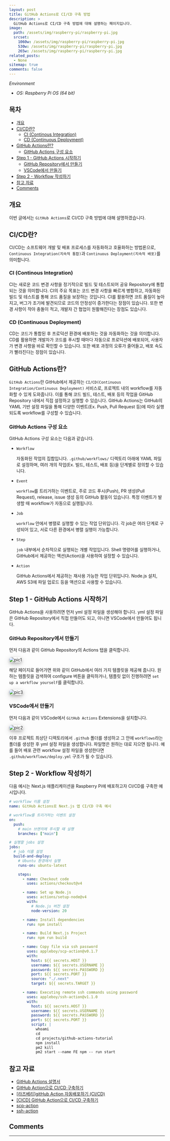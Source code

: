 ```yaml
---
layout: post
title: GitHub Actions로 CI/CD 구축 방법
description: >
  GitHub Actions로 CI/CD 구축 방법에 대해 설명하는 페이지입니다.
image:
  path: /assets/img/raspberry-pi/raspberry-pi.jpg
  srcset:
    1060w: /assets/img/raspberry-pi/raspberry-pi.jpg
    530w: /assets/img/raspberry-pi/raspberry-pi.jpg
    265w: /assets/img/raspberry-pi/raspberry-pi.jpg
related_posts:
  - None
sitemap: true
comments: false
---
```


<i>Environment</i>

- <i>OS: Raspberry Pi OS (64 bit)</i>

<h2>목차</h2>

- [개요](#개요)
- [CI/CD란?](#cicd란)
  - [CI (Continous Integration)](#ci-continous-integration)
  - [CD (Continuous Deployment)](#cd-continuous-deployment)
- [GitHub Actions란?](#github-actions란)
  - [GitHub Actions 구성 요소](#github-actions-구성-요소)
- [Step 1 - GitHub Actions 시작하기](#step-1---github-actions-시작하기)
  - [GitHub Repository에서 만들기](#github-repository에서-만들기)
  - [VSCode에서 만들기](#vscode에서-만들기)
- [Step 2 - Workflow 작성하기](#step-2---workflow-작성하기)
- [참고 자료](#참고-자료)
- [Comments](#comments)

## 개요

이번 글에서는 `GitHub Actions`로 CI/CD 구축 방법에 대해 설명하겠습니다.

## CI/CD란?

CI/CD는 소프트웨어 개발 및 배포 프로세스를 자동화하고 호율화하는 방법론으로, `Continuous Integration(지속적 통합)`과 `Continuous Deployment(지속적 배포)`를 의미합니다.

### CI (Continous Integration)

CI는 새로운 코드 변경 사항을 정기적으로 빌드 및 테스트되어 공유 Repository에 통합되는 것을 의미합니다. CI의 주요 목표는 코드 변경 사항을 빠르게 병합하고, 자동화된 빌드 및 테스트를 통해 코드 품질을 보장하는 것입니다. CI를 활용하면 코트 품질이 높아지고, 버그가 조기에 발견되므로 코드의 안정성이 증가한다는 장점이 있습니다. 또한 변경 사항이 작아 충돌이 적고, 개발자 간 협업이 원활해진다는 장점도 있습니다.

### CD (Continuous Deployment)

CD는 코드가 통합된 후 프로덕션 환경에 배포하는 것을 자동화하는 것을 의미합니다. CD를 활용하면 개발자가 코드를 푸시할 때마다 자동으로 프로덕션에 배포되어, 사용자가 변경 사항을 바로 확인할 수 있습니다. 또한 배포 과정의 오류가 줄어들고, 배포 속도가 빨라진다는 장점이 있습니다.

## GitHub Actions란?

`GitHub Actions`란 GitHub에서 제공하는 `CI/CD(Continuous Integration/Continuous Deployment)` 서비스로, 프로젝트 내의 workflow를 자동화할 수 있게 도와줍니다. 이를 통해 코드 빌드, 테스트, 배포 등의 작업을 GitHub Repository 내에서 직접 설정하고 실행할 수 있습니다. GitHub Actions는 GitHub의 YAML 기반 설정 파일을 통해 다양한 이벤트(Ex. Push, Pull Request 등)에 따라 실행되도록 workflow를 구성할 수 있습니다.

### GitHub Actions 구성 요소

GitHub Actions 구성 요소는 다음과 같습니다.

- `Workflow`

  자동화된 작업의 집합입니다. `.github/workflows/` 디렉토리 아래에 YAML 파일로 설정하며, 여러 개의 작업(Ex. 빌드, 테스트, 배포 등)을 단계별로 정의할 수 있습니다.

- `Event`

  `workflow`를 트리거하는 이벤트로, 주로 코드 푸시(Push), PR 생성(Pull Request), release, issue 생성 등의 GitHub 활동이 있습니다. 특정 이벤트가 발생할 때 workflow가 자동으로 실행됩니다.

- `Job`

  `workflow` 안에서 병렬로 실행할 수 있는 작업 단위입니다. 각 job은 여러 단계로 구성되어 있고, 서로 다른 환경에서 병렬 실행이 가능합니다.

- `Step`

  `job` 내부에서 순차적으로 실행되는 개별 작업입니다. Shell 명령어를 실행하거나, GitHub에서 제공하는 액션(Action)을 사용하여 설정할 수 있습니다.

- `Action`

  GitHub Actions에서 제공하는 재사용 가능한 작업 단위입니다. Node.js 설치, AWS S3에 파일 업로드 등을 액션으로 사용할 수 있습니다.

## Step 1 - GitHub Actions 시작하기

GitHub Actions을 사용하려면 먼저 yml 설정 파일을 생성해야 합니다. yml 설정 파일은 GitHub Repository에서 직접 만들어도 되고, 아니면 VSCode에서 만들어도 됩니다.

### GitHub Repository에서 만들기

먼저 다음과 같이 GitHub Repository의 Actions 탭을 클릭합니다.

<img src="/assets/img/raspberry-pi/github-actions-ci-cd/pic1.png" alt="pic1" style="box-shadow: 0 4px 8px 0 rgba(0, 0, 0, 0.2), 0 6px 20px 0 rgba(0, 0, 0, 0.19); border-radius: 0.5rem"/>

해당 페이지로 들어가면 위와 같이 GitHub에서 여러 가지 템플릿을 제공해 줍니다. 원하는 템플릿을 검색하여 configure 버튼을 클릭하거나, 템플릿 없이 진행하려면 `set up a workflow yourself`를 클릭합니다.

<img src="/assets/img/raspberry-pi/github-actions-ci-cd/pic3.png" alt="pic3" style="box-shadow: 0 4px 8px 0 rgba(0, 0, 0, 0.2), 0 6px 20px 0 rgba(0, 0, 0, 0.19); border-radius: 0.5rem"/>

### VSCode에서 만들기

먼저 다음과 같이 VSCode에서 `GitHub Actions` Extensions을 설치합니다.

<img src="/assets/img/raspberry-pi/github-actions-ci-cd/pic2.png" alt="pic2" style="box-shadow: 0 4px 8px 0 rgba(0, 0, 0, 0.2), 0 6px 20px 0 rgba(0, 0, 0, 0.19); border-radius: 0.5rem"/>

이후 프로젝트 최상단 디렉토리에서 `.github` 폴더를 생성하고 그 안에 `workflows`라는 폴더를 생성한 후 yml 설정 파일을 생성합니다. 파일명은 원하는 대로 지으면 됩니다. 예를 들어 배포 관련 workflow 설정 파일을 생성한다면 `.github/workflows/deploy.yml` 구조가 될 수 있습니다.

## Step 2 - Workflow 작성하기

다음 예시는 Next.js 애플리케이션을 Raspberry Pi에 배포하고자 CI/CD를 구축한 예시입니다.

```yml
# workflow 이름 설정
name: GitHub Actions로 Next.js 앱 CI/CD 구축 예시

# workflow를 트리거하는 이벤트 설정
on:
  push:
    # main 브랜치에 푸시할 때 실행
    branches: ["main"]

# 실행할 jobs 설정
jobs:
  # job 이름 설정
  build-and-deploy:
    # Ubuntu 환경에서 실행
    runs-on: ubuntu-latest

    steps:
      - name: Checkout code
        uses: actions/checkout@v4

      - name: Set up Node.js
        uses: actions/setup-node@v4
        with:
          # Node.js 버전 설정
          node-version: 20

      - name: Install dependencies
        run: npm install

      - name: Build Next.js Project
        run: npm run build

      - name: Copy file via ssh password
        uses: appleboy/scp-action@v0.1.7
        with:
          host: ${{ secrets.HOST }}
          username: ${{ secrets.USERNAME }}
          password: ${{ secrets.PASSWORD }}
          port: ${{ secrets.PORT }}
          source: "./.next"
          target: ${{ secrets.TARGET }}

      - name: Executing remote ssh commands using password
        uses: appleboy/ssh-action@v1.1.0
        with:
          host: ${{ secrets.HOST }}
          username: ${{ secrets.USERNAME }}
          password: ${{ secrets.PASSWORD }}
          port: ${{ secrets.PORT }}
          script: |
            whoami
            cd
            cd projects/github-actions-tutorial
            npm install
            pm2 kill
            pm2 start --name FE npm -- run start
```

## 참고 자료

- <a href="https://docs.github.com/ko/actions" target="_blank">GitHub Actions 설명서</a>
- <a href="https://velog.io/@sgwon1996/GitHub-Action%EC%9C%BC%EB%A1%9C-CICD-%EA%B5%AC%EC%B6%95%ED%95%98%EA%B8%B0" target="_blank">GitHub Action으로 CI/CD 구축하기</a>
- <a href="https://supersfel.tistory.com/entry/%EB%9D%BC%EC%A6%88%EB%B2%A0%EB%A6%ACgitHub-Action-%EC%9E%90%EB%8F%99%EB%B0%B0%ED%8F%AC%ED%95%98%EA%B8%B0-CICD" target="_blank">[라즈베리]gitHub Action 자동배포하기 (CI/CD)</a>
- <a href="https://velog.io/@sangwoong/CICD-GitHub-Action%EC%9C%BC%EB%A1%9C-CICD-%EA%B5%AC%EC%B6%95%ED%95%98%EA%B8%B0" target="_blank">[CICD] GitHub Action으로 CI/CD 구축하기</a>
- <a href="https://github.com/appleboy/scp-action" target="_blank">scp-action</a>
- <a href="https://github.com/appleboy/ssh-action" target="_blank">ssh-action</a>

## Comments

<hr />
<script
  src="https://utteranc.es/client.js"
  repo="HyunJinNo/HyunJinNo.github.io"
  issue-term="pathname"
  theme="github-light"
  crossorigin="anonymous"
  async
></script>
